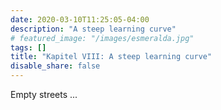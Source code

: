 ```yaml
---
date: 2020-03-10T11:25:05-04:00
description: "A steep learning curve"
# featured_image: "/images/esmeralda.jpg"
tags: []
title: "Kapitel VIII: A steep learning curve"
disable_share: false
---
```

Empty streets ...

